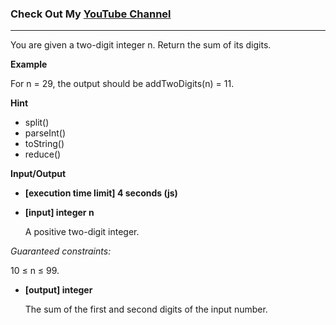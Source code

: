 ### Check Out My [YouTube Channel](https://www.YouTube.com/CodingTutorials360)

---
You are given a two-digit integer n. Return the sum of its digits.

**Example**

For n = 29, the output should be
addTwoDigits(n) = 11.

**Hint**
-   split()
-   parseInt()
-   toString()
-   reduce()

**Input/Output**

- **[execution time limit] 4 seconds (js)**
- **[input] integer n**

  A positive two-digit integer.

*Guaranteed constraints:*

10 ≤ n ≤ 99.

- **[output] integer**

  The sum of the first and second digits of the input number.
